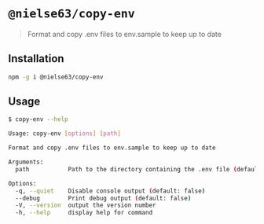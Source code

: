 # `@nielse63/copy-env`

> Format and copy .env files to env.sample to keep up to date

## Installation

```bash
npm -g i @nielse63/copy-env
```

## Usage

```bash
$ copy-env --help

Usage: copy-env [options] [path]

Format and copy .env files to env.sample to keep up to date

Arguments:
  path           Path to the directory containing the .env file (default: ".")

Options:
  -q, --quiet    Disable console output (default: false)
  --debug        Print debug output (default: false)
  -V, --version  output the version number
  -h, --help     display help for command
```
